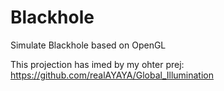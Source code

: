 # Blackhole
Simulate Blackhole based on OpenGL

This projection has imed by my ohter prej: https://github.com/realAYAYA/Global_Illumination
